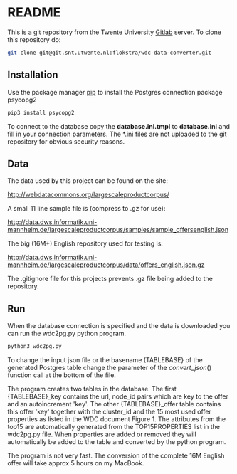 # README

This is a git repository from the Twente University [Gitlab](https://git.snt.utwente.nl/) server. To clone this repository do:

```bash
git clone git@git.snt.utwente.nl:flokstra/wdc-data-converter.git
```

## Installation

Use the package manager [pip](https://pip.pypa.io/en/stable/) to install the 
Postgres connection package psycopg2

```bash
pip3 install psycopg2
```

To connect to the database copy the <B>database.ini.tmpl</B> to <B>database.ini</B> and fill
in your connection parameters. The *.ini files are not uploaded to the 
git repository for obvious security reasons.

## Data
The data used by this project can be found on the site:

<http://webdatacommons.org/largescaleproductcorpus/>

A small 11 line sample file is (compress to .gz for use):

<http://data.dws.informatik.uni-mannheim.de/largescaleproductcorpus/samples/sample_offersenglish.json>

The big (16M+) English repository used for testing is:

<http://data.dws.informatik.uni-mannheim.de/largescaleproductcorpus/data/offers_english.json.gz>

The .gitignore file for this projects prevents .gz file being added to the
repository.

## Run

When the database connection is specified and the data is downloaded you can 
run the wdc2pg.py python program. 

```bash
python3 wdc2pg.py
```

To change the input json file or the basename (TABLEBASE} of
the generated Postgres table change the parameter of the <I>convert_json</I>() function
call at the bottom of the file.

The program creates two tables in the database. The first {TABLEBASE}_key contains the url, node_id pairs which are key to the offer and an autoincrement 'key'.
The other {TABLEBASE}_offer table contains this offer 'key' together  with the cluster_id and the 15 most used offer properties as listed in the WDC document Figure 1.
The attributes from the top15 are automatically generated from the TOP15PROPERTIES list in the wdc2pg.py file. When properties are added or removed they will
automatically be added to the table and converted by the python program.

The program is not very fast. The conversion of the complete 16M English offer will take approx 5 hours on my MacBook.
